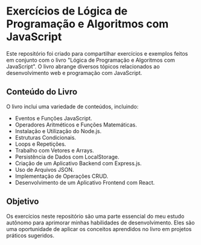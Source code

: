 # Exercícios de Lógica de Programação e Algoritmos com JavaScript

Este repositório foi criado para compartilhar exercícios e exemplos feitos em conjunto com o livro "Lógica de Programação e Algoritmos com JavaScript". O livro abrange diversos tópicos relacionados ao desenvolvimento web e programação com JavaScript.

## Conteúdo do Livro

O livro inclui uma variedade de conteúdos, incluindo:

- Eventos e Funções JavaScript.
- Operadores Aritméticos e Funções Matemáticas.
- Instalação e Utilização do Node.js.
- Estruturas Condicionais.
- Loops e Repetições.
- Trabalho com Vetores e Arrays.
- Persistência de Dados com LocalStorage.
- Criação de um Aplicativo Backend com Express.js.
- Uso de Arquivos JSON.
- Implementação de Operações CRUD.
- Desenvolvimento de um Aplicativo Frontend com React.

## Objetivo

Os exercícios neste repositório são uma parte essencial do meu estudo autônomo para aprimorar minhas habilidades de desenvolvimento. Eles são uma oportunidade de aplicar os conceitos aprendidos no livro em projetos práticos sugeridos.
